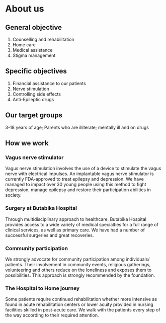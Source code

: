 ---
---

# About us

## General objective

1. Counselling and rehabilitation
2. Home care
3. Medical assistance
4. Stigma management

## Specific objectives

1. Financial assistance to our patients
2. Nerve stimulation
3. Controlling side effects
4. Anti-Epileptic drugs

## Our target groups

3-18 years of age; Parents who are illiterate; mentally ill and on drugs

## How we work

### Vagus nerve stimulator

Vagus nerve stimulation involves the use of a device to stimulate the vagus nerve with electrical impulses. An implantable vagus nerve stimulator is currently FDA-approved to treat epilepsy and depression. We have managed to impact over 30 young people using this method to fight depression, manage epilepsy and restore their participation abilities in society.

### Surgery at Butabika Hospital

Through multidisciplinary approach to healthcare, Butabika Hospital provides access to a wide variety of medical specialties for a full range of clinical services, as well as primary care. We have had a number of successful surgeries and great recoveries.

### Community participation

We strongly advocate for community participation among individuals/ patients. Their involvement in community events, religious gatherings, volunteering and others reduce on the loneliness and exposes them to possibilities. This approach is strongly recommended by the foundation.

### The Hospital to Home journey

Some patients require continued rehabilitation whether more intensive as found in acute rehabilitation centers or lower acuity provided in nursing facilities skilled in post-acute care. We walk with the patients every step of the way according to their required attention.
